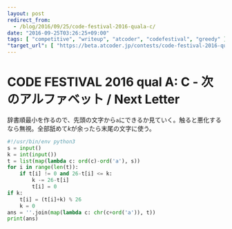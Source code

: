 ```yaml
---
layout: post
redirect_from:
  - /blog/2016/09/25/code-festival-2016-quala-c/
date: "2016-09-25T03:26:25+09:00"
tags: [ "competitive", "writeup", "atcoder", "codefestival", "greedy" ]
"target_url": [ "https://beta.atcoder.jp/contests/code-festival-2016-quala/tasks/codefestival_2016_qualA_c" ]
---
```


# CODE FESTIVAL 2016 qual A: C - 次のアルファベット / Next Letter

辞書順最小を作るので、先頭の文字から`a`にできるか見ていく。触ると悪化するなら無視。全部舐めて$k$が余ったら末尾の文字に使う。

``` python
#!/usr/bin/env python3
s = input()
k = int(input())
t = list(map(lambda c: ord(c)-ord('a'), s))
for i in range(len(t)):
    if t[i] != 0 and 26-t[i] <= k:
        k -= 26-t[i]
        t[i] = 0
if k:
    t[i] = (t[i]+k) % 26
    k = 0
ans = ''.join(map(lambda c: chr(c+ord('a')), t))
print(ans)
```
